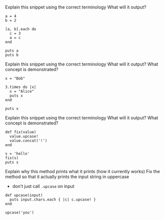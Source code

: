 Explain this snippet using the correct terminology
What will it output?
```
a = 4
b = 2

[a, b].each do
  c = 3
  a = c
end

puts a
puts b
```

Explain this snippet using the correct terminology
What will it output?
What concept is demonstrated?
```
x = "Bob"

3.times do |x|
  x = "Alice"
  puts x
end

puts x
```

Explain this snippet using the correct terminology
What will it output?
What concept is demonstrated?
```
def fix(value)
  value.upcase!
  value.concat('!')
end

s = 'hello'
fix(s)
puts s
```


Explain why this method prints what it prints (how it currently works)
Fix the method so that it actually prints the input string in uppercase
- don't just call `.upcase` on input
```
def upcase(input)
  puts input.chars.each { |c| c.upcase! }
end

upcase('you')
```
